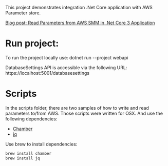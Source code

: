 This project demonstrates integration .Net Core application with AWS Parameter store. 

[Blog post: Read Parameters from AWS SMM in .Net Core 3 Application](https://pcholko.com/posts/2019-08-26/read-parameters-from-aws-smm-in-net-core-app/)

# Run project:
To run the project locally use:
dotnet run --project webapi

DatabaseSettings API is accessible via the following URL:
https://localhost:5001/databasesettings

# Scripts
In the scripts folder, there are two samples of how to write and read parameters to/from AWS. 
Those scripts were written for OSX. And use the following dependencies:
- [Chamber](https://github.com/segmentio/chamber)
- [jq](https://stedolan.github.io/jq/download/)

Use brew to install dependencies:
```bash
brew install chamber
brew install jq
```
